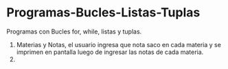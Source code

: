 # Programas-Bucles-Listas-Tuplas
Programas con Bucles for, while, listas y tuplas.

1. Materias y Notas, el usuario ingresa que nota saco en cada materia y se imprimen en pantalla luego de ingresar las notas de cada materia.
2. 
